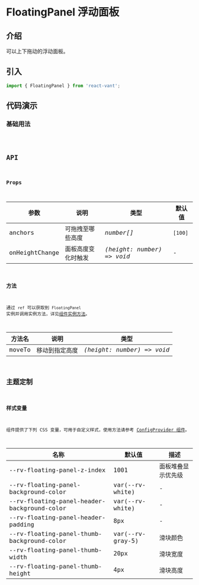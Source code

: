 # FloatingPanel 浮动面板

## 介绍

可以上下拖动的浮动面板。

## 引入

```js
import { FloatingPanel } from 'react-vant';
```

## 代码演示

### 基础用法

<code title="基础用法" src="./demo/base.tsx" />

## API

### Props

| 参数 | 说明 | 类型 | 默认值 |
| --- | --- | --- | --- |
| anchors | 可拖拽至哪些高度 | _number[]_ | `[100]` |
| onHeightChange | 面板高度变化时触发 | _(height: number) => void_ | - |

### 方法

通过 `ref` 可以获取到 `FloatingPanel` 实例并调用实例方法，详见[组件实例方法](/guide/advanced-usage#zu-jian-shi-li-fang-fa)。

| 方法名 | 说明                         | 类型         |
| ------ | ---------------------------- | ------------ |
| moveTo   | 移动到指定高度                  | _(height: number) => void_ |

## 主题定制

### 样式变量

组件提供了下列 CSS 变量，可用于自定义样式，使用方法请参考 [ConfigProvider 组件](/components/config-provider)。

| 名称 | 默认值 | 描述 |
| --- | --- | --- |
|--rv-floating-panel-z-index | 1001 | 面板堆叠显示优先级 |
|--rv-floating-panel-background-color | var(--rv-white) | - |
|--rv-floating-panel-header-background-color | var(--rv-white) | - |
|--rv-floating-panel-header-padding | 8px | - |
|--rv-floating-panel-thumb-background-color | var(--rv-gray-5) | 滑块颜色 |
|--rv-floating-panel-thumb-width | 20px | 滑块宽度 |
|--rv-floating-panel-thumb-height | 4px | 滑块高度 |

